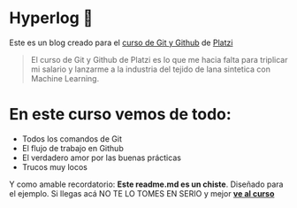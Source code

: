 # Hyperlog 💚
Este es un blog creado para el [curso de Git y Github](https://platzi.com/cursos/git-github/ "curso de Git y Github") de [Platzi](https://platzi.com/home "Platzi")
>El curso de Git y Github de Platzi es lo que me hacia falta para triplicar mi salario y lanzarme a la industria del tejido de lana sintetica con Machine Learning.

# En este curso vemos de todo:
* Todos los comandos de Git
* El flujo de trabajo en Github
* El verdadero amor por las buenas prácticas
* Trucos muy locos

Y como amable recordatorio: **Este readme.md es un chiste**. Diseñado para el ejemplo. Si llegas acá NO TE LO TOMES EN SERIO y mejor [**ve al curso**](https://platzi.com/cursos/git-github/ "ve al curso")
